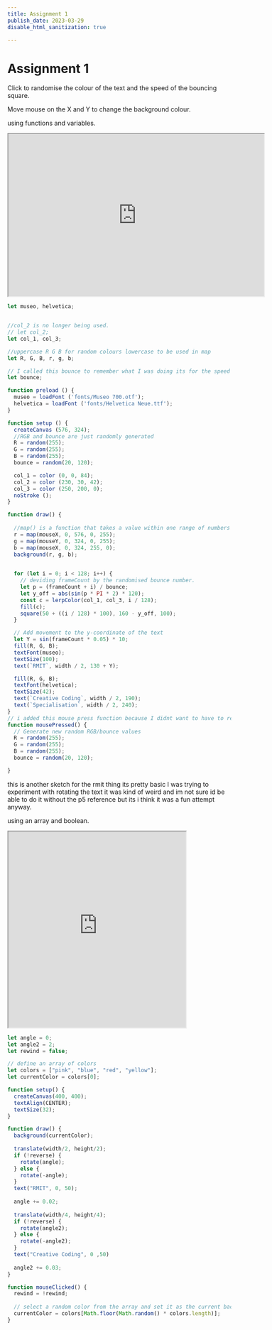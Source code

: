 ```yaml
---
title: Assignment 1
publish_date: 2023-03-29
disable_html_sanitization: true

---
```

# Assignment 1



Click to randomise the colour of the text and the speed of the bouncing square.

Move mouse on the X and Y to change the background colour.

using functions and variables.

<iframe width="576" height="366" src="https://editor.p5js.org/MeowingDavis/full/QM6ICBQuE"></iframe>


```javascript
let museo, helvetica;


//col_2 is no longer being used.
// let col_2;
let col_1, col_3;

//uppercase R G B for random colours lowercase to be used in map 
let R, G, B, r, g, b;

// I called this bounce to remember what I was doing its for the speed of the jumping square 
let bounce;

function preload () {
  museo = loadFont ('fonts/Museo 700.otf');
  helvetica = loadFont ('fonts/Helvetica Neue.ttf');
}

function setup () {
  createCanvas (576, 324);
  //RGB and bounce are just randomly generated
  R = random(255);
  G = random(255);
  B = random(255);
  bounce = random(20, 120);

  col_1 = color (0, 0, 84);
  col_2 = color (230, 30, 42);
  col_3 = color (250, 200, 0);
  noStroke ();
}

function draw() {
  
  //map() is a function that takes a value within one range of numbers and maps it to a corresponding value in a different range of numbers.
  r = map(mouseX, 0, 576, 0, 255);
  g = map(mouseY, 0, 324, 0, 255);
  b = map(mouseX, 0, 324, 255, 0);
  background(r, g, b);
   

  for (let i = 0; i < 128; i++) {
    // deviding frameCount by the randomised bounce number.
    let p = (frameCount + i) / bounce;
    let y_off = abs(sin(p * PI * 2) * 120);
    const c = lerpColor(col_1, col_3, i / 128);
    fill(c);
    square(50 + ((i / 128) * 100), 160 - y_off, 100);
  }

  // Add movement to the y-coordinate of the text
  let Y = sin(frameCount * 0.05) * 10;
  fill(R, G, B);
  textFont(museo);
  textSize(100);
  text(`RMIT`, width / 2, 130 + Y);

  fill(R, G, B);
  textFont(helvetica);
  textSize(42);
  text(`Creative Coding`, width / 2, 190);
  text(`Specialisation`, width / 2, 240);
}
// i added this mouse press function because I didnt want to have to refresh the page every time i wanted to randomise the colour of the text and speed of the bounce.
function mousePressed() {
  // Generate new random RGB/bounce values
  R = random(255);
  G = random(255);
  B = random(255);
  bounce = random(20, 120);

}
```



this is another sketch for the rmit thing its pretty basic I was trying to experiment with rotating the text it was kind of weird and im not sure id be able to do it without the p5 reference but its i think it was a fun attempt anyway.

using an array and boolean.


<iframe  width="400" height="442" src="https://editor.p5js.org/MeowingDavis/full/bgYx1tUAn"></iframe>

```javascript
let angle = 0;
let angle2 = 2;
let rewind = false;

// define an array of colors
let colors = ["pink", "blue", "red", "yellow"];
let currentColor = colors[0];

function setup() {
  createCanvas(400, 400);
  textAlign(CENTER);
  textSize(32);
}

function draw() {
  background(currentColor);
  
  translate(width/2, height/2);
  if (!reverse) {
    rotate(angle);
  } else {
    rotate(-angle);
  }
  text("RMIT", 0, 50);
  
  angle += 0.02;
  
  translate(width/4, height/4);
  if (!reverse) {
    rotate(angle2);
  } else {
    rotate(-angle2);
  }
  text("Creative Coding", 0 ,50)
  
  angle2 += 0.03;
}

function mouseClicked() {
  rewind = !rewind;
  
  // select a random color from the array and set it as the current background color
  currentColor = colors[Math.floor(Math.random() * colors.length)];
}
```
